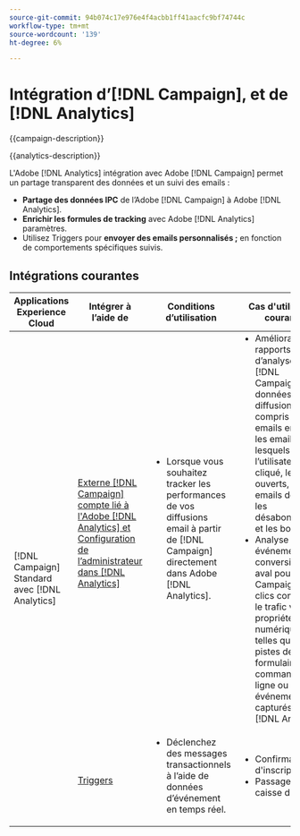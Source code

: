 ```yaml
---
source-git-commit: 94b074c17e976e4f4acbb1ff41aacfc9bf74744c
workflow-type: tm+mt
source-wordcount: '139'
ht-degree: 6%

---
```



# Intégration d’[!DNL Campaign], et de [!DNL Analytics]

{{campaign-description}}

{{analytics-description}}

L&#39;Adobe [!DNL Analytics] intégration avec Adobe [!DNL Campaign] permet un partage transparent des données et un suivi des emails :

+ **Partage des données IPC** de l’Adobe [!DNL Campaign] à Adobe [!DNL Analytics].
+ **Enrichir les formules de tracking** avec Adobe [!DNL Analytics] paramètres.
+ Utilisez Triggers pour **envoyer des emails personnalisés ;** en fonction de comportements spécifiques suivis.

## Intégrations courantes

<table>
    <thead>
        <tr>
            <th>Applications Experience Cloud</th>
            <th>Intégrer à l’aide de</th>
            <th>Conditions d’utilisation</th>
            <th>Cas d'utilisation courants</th>
        </tr>
    </thead>
     <tbody>
        <tr>
            <td rowspan="2">[!DNL Campaign] Standard avec [!DNL Analytics]</td>
            <td><a href="https://experienceleague.adobe.com/docs/campaign-standard-learn/tutorials/integrations/track-the-success-of-your-deliveries-in-analytics.html" target="_blank" rel="noreferrer">Externe [!DNL Campaign] compte lié à l'Adobe [!DNL Analytics] et Configuration de l’administrateur dans [!DNL Analytics]</a></td>
            <td>
                <ul style="margin-top: 0;">
                    <li>Lorsque vous souhaitez tracker les performances de vos diffusions email à partir de [!DNL Campaign] directement dans Adobe [!DNL Analytics].</li>
                </ul>
            </td>
            <td>
              <ul style="margin-top: 0;">
                <li>Amélioration des rapports d’analyse avec [!DNL Campaign] données de diffusion, y compris les emails envoyés, les emails sur lesquels l’utilisateur a cliqué, les emails ouverts, les emails délivrés, les désabonnements et les bounces.</li>
                <li>Analyse des événements de conversion en aval pour [!DNL Campaign] les clics conduisant le trafic vers vos propriétés numériques, telles que les pistes de formulaire, les commandes en ligne ou d’autres événements capturés dans [!DNL Analytics].</li>
              </ul>
            </td>
        </tr>
        <tr>
            <td><a href="../../integrations/tutorials/campaign-analytics/campaign-analytics-trigger.md" target="_blank" rel="noreferrer">Triggers</a></li>
            <td>
                <ul style="margin-top: 0;">
                    <li>Déclenchez des messages transactionnels à l’aide de données d’événement en temps réel.</li>
                </ul>
            </td>
            <td>
              <ul style="margin-top: 0;">
                <li>Confirmation d'inscription.</li>
                <li>Passage en caisse du panier.</li>
              </ul>
            </td>
        </tr>              
    </tbody>          
</table>

